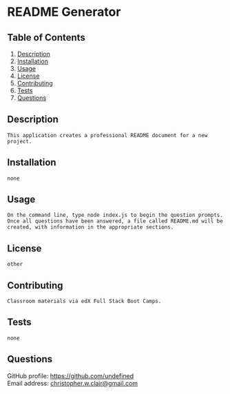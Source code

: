 # README Generator

## Table of Contents
1. [Description](#description)
2. [Installation](#installation)
3. [Usage](#usage)
4. [License](#license)
5. [Contributing](#contributing)
6. [Tests](#tests)
7. [Questions](#questions)
    
## Description <a name="description"></a>
    This application creates a professional README document for a new project.
    
## Installation <a name="installation"></a>
    none
    
## Usage <a name="usage"></a>
    On the command line, type node index.js to begin the question prompts. Once all questions have been answered, a file called README.md will be created, with information in the appropriate sections.
    
## License <a name="license"></a>
    other
    
## Contributing <a name="contributing"></a>
    Classroom materials via edX Full Stack Boot Camps.
    
## Tests <a name="tests"></a>
    none

## Questions <a name="questions"></a>
GitHub profile: https://github.com/undefined   
Email address: christopher.w.clair@gmail.com